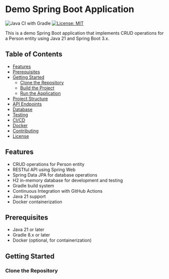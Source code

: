 # Demo Spring Boot Application

![Java CI with Gradle](https://github.com/mderouet/DemoApp/workflows/Java%20CI%20with%20Gradle/badge.svg)
[![License: MIT](https://img.shields.io/badge/License-MIT-yellow.svg)](https://opensource.org/licenses/MIT)

This is a demo Spring Boot application that implements CRUD operations for a Person entity using Java 21 and Spring Boot 3.x.

## Table of Contents

- [Features](#features)
- [Prerequisites](#prerequisites)
- [Getting Started](#getting-started)
  - [Clone the Repository](#clone-the-repository)
  - [Build the Project](#build-the-project)
  - [Run the Application](#run-the-application)
- [Project Structure](#project-structure)
- [API Endpoints](#api-endpoints)
- [Database](#database)
- [Testing](#testing)
- [CI/CD](#cicd)
- [Docker](#docker)
- [Contributing](#contributing)
- [License](#license)

## Features

- CRUD operations for Person entity
- RESTful API using Spring Web
- Spring Data JPA for database operations
- H2 in-memory database for development and testing
- Gradle build system
- Continuous Integration with GitHub Actions
- Java 21 support
- Docker containerization

## Prerequisites

- Java 21 or later
- Gradle 8.x or later
- Docker (optional, for containerization)

## Getting Started

### Clone the Repository
